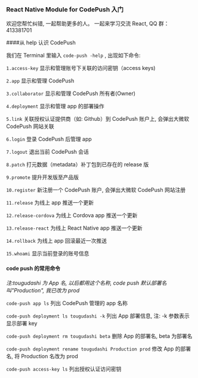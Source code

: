 ### React Native Module for CodePush 入门

欢迎您帮忙纠错, 一起帮助更多的人。 一起来学习交流 React, QQ 群：413381701

####从 help 认识 CodePush

我们在 Terminal 里输入 `code-push -help` , 出现如下命令:

`1.access-key` 显示和管理账号下关联的访问密钥（access keys)

`2.app` 显示和管理 CodePush

`3.collaborator` 显示和管理 CodePush 所有者(Owner)

`4.deployment` 显示和管理 app 的部署操作

`5.link` 关联授权认证提供商（如: Github）到 CodePush 账户上, 会弹出大微软 CodePush 网站关联

`6.login` 登录 CodePush 后管理 app

`7.logout` 退出当前 CodePush 会话

`8.patch` 打元数据（metadata）补丁包到已存在的 release 版

`9.promote` 提升开发版至产品版

`10.register` 新注册一个 CodePush 账户, 会弹出大微软 CodePush 网站注册

`11.release` 为线上 app 推送一个更新

`12.release-cordova` 为线上 Cordova app 推送一个更新

`13.release-react` 为线上 React Native app 推送一个更新

`14.rollback` 为线上 app 回滚最近一次推送

`15.whoami` 显示当前登录的账号信息

#### code push 的常用命令

_注:tougudashi 为 App 名, 以后都用这个名称, code push 默认部署名叫"Production", 我已改为 prod_

`code-push app ls` 列出 CodePush 管理的 app 名称

`code-push deployment ls tougudashi -k` 列出 App 部署信息, 注: -k 参数表示显示部署 key

`code-push deployment rm tougudashi beta` 删除 App 的部署名, beta 为部署名

`code-push deployment rename tougudashi Production prod` 修改 App 的部署名, 将 Production 名改为 prod

`code-push access-key ls` 列出授权认证访问密钥
